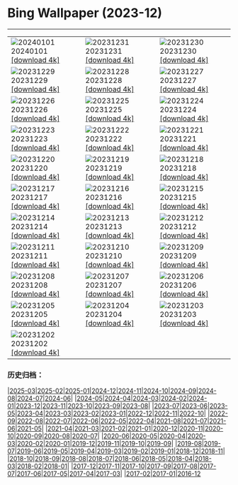 # Bing Wallpaper (2023-12)
**************

<table><tr><td><img class="wallpaper" src="https://www.bing.com/th?id=OHR.SleepingFox_IT-IT1479703607_1920x1080.jpg" alt="20240101"> 20240101 <a class="wallpaper_link" href="https://www.bing.com/th?id=OHR.SleepingFox_IT-IT1479703607_UHD.jpg">[download 4k]</a></td><td><img class="wallpaper" src="https://www.bing.com/th?id=OHR.SantaMariaVenice_1185725818_IT-IT0984119913_1920x1080.jpg" alt="20231231"> 20231231 <a class="wallpaper_link" href="https://www.bing.com/th?id=OHR.SantaMariaVenice_1185725818_IT-IT0984119913_UHD.jpg">[download 4k]</a></td><td><img class="wallpaper" src="https://www.bing.com/th?id=OHR.TadamiWinter_IT-IT9712600092_1920x1080.jpg" alt="20231230"> 20231230 <a class="wallpaper_link" href="https://www.bing.com/th?id=OHR.TadamiWinter_IT-IT9712600092_UHD.jpg">[download 4k]</a></td></tr><tr><td><img class="wallpaper" src="https://www.bing.com/th?id=OHR.BlueAmsterdam_IT-IT8956401026_1920x1080.jpg" alt="20231229"> 20231229 <a class="wallpaper_link" href="https://www.bing.com/th?id=OHR.BlueAmsterdam_IT-IT8956401026_UHD.jpg">[download 4k]</a></td><td><img class="wallpaper" src="https://www.bing.com/th?id=OHR.GreenlandHumpback_IT-IT6047849263_1920x1080.jpg" alt="20231228"> 20231228 <a class="wallpaper_link" href="https://www.bing.com/th?id=OHR.GreenlandHumpback_IT-IT6047849263_UHD.jpg">[download 4k]</a></td><td><img class="wallpaper" src="https://www.bing.com/th?id=OHR.KirkjufellAurora_IT-IT8493036808_1920x1080.jpg" alt="20231227"> 20231227 <a class="wallpaper_link" href="https://www.bing.com/th?id=OHR.KirkjufellAurora_IT-IT8493036808_UHD.jpg">[download 4k]</a></td></tr><tr><td><img class="wallpaper" src="https://www.bing.com/th?id=OHR.BoxingDaySunrise_IT-IT0476849181_1920x1080.jpg" alt="20231226"> 20231226 <a class="wallpaper_link" href="https://www.bing.com/th?id=OHR.BoxingDaySunrise_IT-IT0476849181_UHD.jpg">[download 4k]</a></td><td><img class="wallpaper" src="https://www.bing.com/th?id=OHR.CaribouChristmas_IT-IT1422624453_1920x1080.jpg" alt="20231225"> 20231225 <a class="wallpaper_link" href="https://www.bing.com/th?id=OHR.CaribouChristmas_IT-IT1422624453_UHD.jpg">[download 4k]</a></td><td><img class="wallpaper" src="https://www.bing.com/th?id=OHR.MilanXmasTree_IT-IT2035512778_1920x1080.jpg" alt="20231224"> 20231224 <a class="wallpaper_link" href="https://www.bing.com/th?id=OHR.MilanXmasTree_IT-IT2035512778_UHD.jpg">[download 4k]</a></td></tr><tr><td><img class="wallpaper" src="https://www.bing.com/th?id=OHR.FestivusPenguins_IT-IT2939175390_1920x1080.jpg" alt="20231223"> 20231223 <a class="wallpaper_link" href="https://www.bing.com/th?id=OHR.FestivusPenguins_IT-IT2939175390_UHD.jpg">[download 4k]</a></td><td><img class="wallpaper" src="https://www.bing.com/th?id=OHR.CastleriggStoneCircleUK_IT-IT3335792096_1920x1080.jpg" alt="20231222"> 20231222 <a class="wallpaper_link" href="https://www.bing.com/th?id=OHR.CastleriggStoneCircleUK_IT-IT3335792096_UHD.jpg">[download 4k]</a></td><td><img class="wallpaper" src="https://www.bing.com/th?id=OHR.LjubljanaLights_IT-IT1809782695_1920x1080.jpg" alt="20231221"> 20231221 <a class="wallpaper_link" href="https://www.bing.com/th?id=OHR.LjubljanaLights_IT-IT1809782695_UHD.jpg">[download 4k]</a></td></tr><tr><td><img class="wallpaper" src="https://www.bing.com/th?id=OHR.ValGardenaItaly_IT-IT1495340445_1920x1080.jpg" alt="20231220"> 20231220 <a class="wallpaper_link" href="https://www.bing.com/th?id=OHR.ValGardenaItaly_IT-IT1495340445_UHD.jpg">[download 4k]</a></td><td><img class="wallpaper" src="https://www.bing.com/th?id=OHR.WarsawChristmas_IT-IT0745258849_1920x1080.jpg" alt="20231219"> 20231219 <a class="wallpaper_link" href="https://www.bing.com/th?id=OHR.WarsawChristmas_IT-IT0745258849_UHD.jpg">[download 4k]</a></td><td><img class="wallpaper" src="https://www.bing.com/th?id=OHR.KingAlps_IT-IT9812724645_1920x1080.jpg" alt="20231218"> 20231218 <a class="wallpaper_link" href="https://www.bing.com/th?id=OHR.KingAlps_IT-IT9812724645_UHD.jpg">[download 4k]</a></td></tr><tr><td><img class="wallpaper" src="https://www.bing.com/th?id=OHR.WinterWaxwings_IT-IT8371577177_1920x1080.jpg" alt="20231217"> 20231217 <a class="wallpaper_link" href="https://www.bing.com/th?id=OHR.WinterWaxwings_IT-IT8371577177_UHD.jpg">[download 4k]</a></td><td><img class="wallpaper" src="https://www.bing.com/th?id=OHR.GrandPlaceXmas_IT-IT8072178284_1920x1080.jpg" alt="20231216"> 20231216 <a class="wallpaper_link" href="https://www.bing.com/th?id=OHR.GrandPlaceXmas_IT-IT8072178284_UHD.jpg">[download 4k]</a></td><td><img class="wallpaper" src="https://www.bing.com/th?id=OHR.SantaPark_IT-IT7841222687_1920x1080.jpg" alt="20231215"> 20231215 <a class="wallpaper_link" href="https://www.bing.com/th?id=OHR.SantaPark_IT-IT7841222687_UHD.jpg">[download 4k]</a></td></tr><tr><td><img class="wallpaper" src="https://www.bing.com/th?id=OHR.BorealOwl_IT-IT7088650867_1920x1080.jpg" alt="20231214"> 20231214 <a class="wallpaper_link" href="https://www.bing.com/th?id=OHR.BorealOwl_IT-IT7088650867_UHD.jpg">[download 4k]</a></td><td><img class="wallpaper" src="https://www.bing.com/th?id=OHR.LofotenRorbu_IT-IT7817886766_1920x1080.jpg" alt="20231213"> 20231213 <a class="wallpaper_link" href="https://www.bing.com/th?id=OHR.LofotenRorbu_IT-IT7817886766_UHD.jpg">[download 4k]</a></td><td><img class="wallpaper" src="https://www.bing.com/th?id=OHR.Poinsettia_IT-IT8682059998_1920x1080.jpg" alt="20231212"> 20231212 <a class="wallpaper_link" href="https://www.bing.com/th?id=OHR.Poinsettia_IT-IT8682059998_UHD.jpg">[download 4k]</a></td></tr><tr><td><img class="wallpaper" src="https://www.bing.com/th?id=OHR.MountainDayChina_IT-IT9771013774_1920x1080.jpg" alt="20231211"> 20231211 <a class="wallpaper_link" href="https://www.bing.com/th?id=OHR.MountainDayChina_IT-IT9771013774_UHD.jpg">[download 4k]</a></td><td><img class="wallpaper" src="https://www.bing.com/th?id=OHR.SaharaDunes_IT-IT4256845784_1920x1080.jpg" alt="20231210"> 20231210 <a class="wallpaper_link" href="https://www.bing.com/th?id=OHR.SaharaDunes_IT-IT4256845784_UHD.jpg">[download 4k]</a></td><td><img class="wallpaper" src="https://www.bing.com/th?id=OHR.TorboleTrento_IT-IT9651438497_1920x1080.jpg" alt="20231209"> 20231209 <a class="wallpaper_link" href="https://www.bing.com/th?id=OHR.TorboleTrento_IT-IT9651438497_UHD.jpg">[download 4k]</a></td></tr><tr><td><img class="wallpaper" src="https://www.bing.com/th?id=OHR.JerseyIsland_IT-IT8142541047_1920x1080.jpg" alt="20231208"> 20231208 <a class="wallpaper_link" href="https://www.bing.com/th?id=OHR.JerseyIsland_IT-IT8142541047_UHD.jpg">[download 4k]</a></td><td><img class="wallpaper" src="https://www.bing.com/th?id=OHR.GrandCanyonVerdon_IT-IT8379623747_1920x1080.jpg" alt="20231207"> 20231207 <a class="wallpaper_link" href="https://www.bing.com/th?id=OHR.GrandCanyonVerdon_IT-IT8379623747_UHD.jpg">[download 4k]</a></td><td><img class="wallpaper" src="https://www.bing.com/th?id=OHR.CERNCenter_IT-IT7703237529_1920x1080.jpg" alt="20231206"> 20231206 <a class="wallpaper_link" href="https://www.bing.com/th?id=OHR.CERNCenter_IT-IT7703237529_UHD.jpg">[download 4k]</a></td></tr><tr><td><img class="wallpaper" src="https://www.bing.com/th?id=OHR.ValdiFassa_IT-IT6575730533_1920x1080.jpg" alt="20231205"> 20231205 <a class="wallpaper_link" href="https://www.bing.com/th?id=OHR.ValdiFassa_IT-IT6575730533_UHD.jpg">[download 4k]</a></td><td><img class="wallpaper" src="https://www.bing.com/th?id=OHR.CheetahDay_IT-IT4081105352_1920x1080.jpg" alt="20231204"> 20231204 <a class="wallpaper_link" href="https://www.bing.com/th?id=OHR.CheetahDay_IT-IT4081105352_UHD.jpg">[download 4k]</a></td><td><img class="wallpaper" src="https://www.bing.com/th?id=OHR.VermilionCliffs_IT-IT1624216981_1920x1080.jpg" alt="20231203"> 20231203 <a class="wallpaper_link" href="https://www.bing.com/th?id=OHR.VermilionCliffs_IT-IT1624216981_UHD.jpg">[download 4k]</a></td></tr><tr><td><img class="wallpaper" src="https://www.bing.com/th?id=OHR.AngkorPark_IT-IT0676131866_1920x1080.jpg" alt="20231202"> 20231202 <a class="wallpaper_link" href="https://www.bing.com/th?id=OHR.AngkorPark_IT-IT0676131866_UHD.jpg">[download 4k]</a></td><td></td><td></td></tr></table>

### 历史归档：

|[2025-03](/../2025-03/2025-03.md)|[2025-02](/../2025-02/2025-02.md)|[2025-01](/../2025-01/2025-01.md)|[2024-12](/../2024-12/2024-12.md)|[2024-11](/../2024-11/2024-11.md)|[2024-10](/../2024-10/2024-10.md)|[2024-09](/../2024-09/2024-09.md)|[2024-08](/../2024-08/2024-08.md)|[2024-07](/../2024-07/2024-07.md)|[2024-06](/../2024-06/2024-06.md)|
|[2024-05](/../2024-05/2024-05.md)|[2024-04](/../2024-04/2024-04.md)|[2024-03](/../2024-03/2024-03.md)|[2024-02](/../2024-02/2024-02.md)|[2024-01](/../2024-01/2024-01.md)|[2023-12](/2023-12.md)|[2023-11](/../2023-11/2023-11.md)|[2023-10](/../2023-10/2023-10.md)|[2023-09](/../2023-09/2023-09.md)|[2023-08](/../2023-08/2023-08.md)|
|[2023-07](/../2023-07/2023-07.md)|[2023-06](/../2023-06/2023-06.md)|[2023-05](/../2023-05/2023-05.md)|[2023-04](/../2023-04/2023-04.md)|[2023-03](/../2023-03/2023-03.md)|[2023-02](/../2023-02/2023-02.md)|[2023-01](/../2023-01/2023-01.md)|[2022-12](/../2022-12/2022-12.md)|[2022-11](/../2022-11/2022-11.md)|[2022-10](/../2022-10/2022-10.md)|
|[2022-09](/../2022-09/2022-09.md)|[2022-08](/../2022-08/2022-08.md)|[2022-07](/../2022-07/2022-07.md)|[2022-06](/../2022-06/2022-06.md)|[2022-05](/../2022-05/2022-05.md)|[2022-04](/../2022-04/2022-04.md)|[2021-08](/../2021-08/2021-08.md)|[2021-07](/../2021-07/2021-07.md)|[2021-06](/../2021-06/2021-06.md)|[2021-05](/../2021-05/2021-05.md)|
|[2021-04](/../2021-04/2021-04.md)|[2021-03](/../2021-03/2021-03.md)|[2021-02](/../2021-02/2021-02.md)|[2021-01](/../2021-01/2021-01.md)|[2020-12](/../2020-12/2020-12.md)|[2020-11](/../2020-11/2020-11.md)|[2020-10](/../2020-10/2020-10.md)|[2020-09](/../2020-09/2020-09.md)|[2020-08](/../2020-08/2020-08.md)|[2020-07](/../2020-07/2020-07.md)|
|[2020-06](/../2020-06/2020-06.md)|[2020-05](/../2020-05/2020-05.md)|[2020-04](/../2020-04/2020-04.md)|[2020-03](/../2020-03/2020-03.md)|[2020-02](/../2020-02/2020-02.md)|[2020-01](/../2020-01/2020-01.md)|[2019-12](/../2019-12/2019-12.md)|[2019-11](/../2019-11/2019-11.md)|[2019-10](/../2019-10/2019-10.md)|[2019-09](/../2019-09/2019-09.md)|
|[2019-08](/../2019-08/2019-08.md)|[2019-07](/../2019-07/2019-07.md)|[2019-06](/../2019-06/2019-06.md)|[2019-05](/../2019-05/2019-05.md)|[2019-04](/../2019-04/2019-04.md)|[2019-03](/../2019-03/2019-03.md)|[2019-02](/../2019-02/2019-02.md)|[2019-01](/../2019-01/2019-01.md)|[2018-12](/../2018-12/2018-12.md)|[2018-11](/../2018-11/2018-11.md)|
|[2018-10](/../2018-10/2018-10.md)|[2018-09](/../2018-09/2018-09.md)|[2018-08](/../2018-08/2018-08.md)|[2018-07](/../2018-07/2018-07.md)|[2018-06](/../2018-06/2018-06.md)|[2018-05](/../2018-05/2018-05.md)|[2018-04](/../2018-04/2018-04.md)|[2018-03](/../2018-03/2018-03.md)|[2018-02](/../2018-02/2018-02.md)|[2018-01](/../2018-01/2018-01.md)|
|[2017-12](/../2017-12/2017-12.md)|[2017-11](/../2017-11/2017-11.md)|[2017-10](/../2017-10/2017-10.md)|[2017-09](/../2017-09/2017-09.md)|[2017-08](/../2017-08/2017-08.md)|[2017-07](/../2017-07/2017-07.md)|[2017-06](/../2017-06/2017-06.md)|[2017-05](/../2017-05/2017-05.md)|[2017-04](/../2017-04/2017-04.md)|[2017-03](/../2017-03/2017-03.md)|
|[2017-02](/../2017-02/2017-02.md)|[2017-01](/../2017-01/2017-01.md)|[2016-12](/../2016-12/2016-12.md)